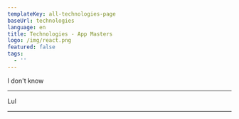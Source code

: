 ```yaml
---
templateKey: all-technologies-page
baseUrl: technologies
language: en
title: Technologies - App Masters
logo: /img/react.png
featured: false
tags:
  - ''
---
```

I don't know

---

Lul

---
